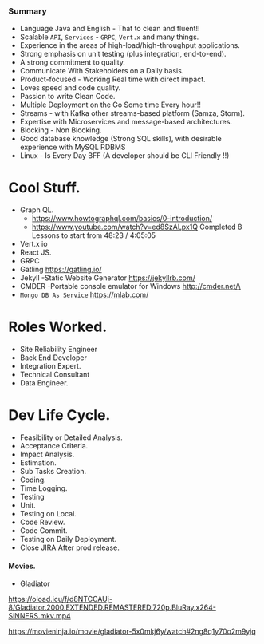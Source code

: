 ### Summary

* Language Java and English - That to clean and fluent!!
* Scalable `API`, `Services` - `GRPC`, `Vert.x` and many things.
* Experience in the areas of high-load/high-throughput applications.
* Strong emphasis on unit testing (plus integration, end-to-end). 
* A strong commitment to quality.
* Communicate With Stakeholders on a Daily basis.
* Product-focused  - Working Real time with direct impact.
* Loves speed and code quality. 
* Passion to write Clean Code.
* Multiple Deployment on the Go Some time Every hour!!
* Streams -  with Kafka other streams-based platform (Samza, Storm).
* Expertise with Microservices and message-based architectures.
* Blocking - Non Blocking.
* Good database knowledge (Strong SQL skills), with desirable experience with MySQL RDBMS
* Linux - Is Every Day BFF (A developer should be CLI Friendly !!)

# Cool Stuff.

* Graph QL.
    * https://www.howtographql.com/basics/0-introduction/
    * https://www.youtube.com/watch?v=ed8SzALpx1Q  Completed 8 Lessons to start from 48:23 / 4:05:05
* Vert.x io
* React JS.
* GRPC
* Gatling https://gatling.io/
* Jekyll -Static Website Generator  https://jekyllrb.com/
* CMDER -Portable console emulator for Windows  http://cmder.net/\
* `Mongo DB As Service` https://mlab.com/

# Roles Worked.

* Site Reliability Engineer
* Back End Developer
* Integration Expert.
* Technical Consultant
* Data Engineer.

# Dev Life Cycle.

* Feasibility or Detailed Analysis.
* Acceptance Criteria.
* Impact Analysis.
* Estimation.
* Sub Tasks Creation.
* Coding.
* Time Logging.
* Testing
* Unit.
* Testing on Local.
* Code Review.
* Code Commit.
* Testing on Daily Deployment.
* Close JIRA After prod release.

#### Movies.

* Gladiator 

https://oload.icu/f/d8NTCCAUj-8/Gladiator.2000.EXTENDED.REMASTERED.720p.BluRay.x264-SiNNERS.mkv.mp4

https://movieninja.io/movie/gladiator-5x0mkj6y/watch#2ng8q1y70o2m9yjq
